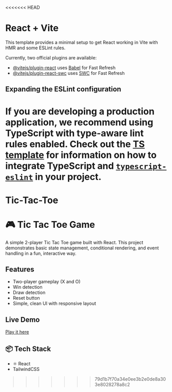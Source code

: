 <<<<<<< HEAD
# React + Vite

This template provides a minimal setup to get React working in Vite with HMR and some ESLint rules.

Currently, two official plugins are available:

- [@vitejs/plugin-react](https://github.com/vitejs/vite-plugin-react/blob/main/packages/plugin-react) uses [Babel](https://babeljs.io/) for Fast Refresh
- [@vitejs/plugin-react-swc](https://github.com/vitejs/vite-plugin-react/blob/main/packages/plugin-react-swc) uses [SWC](https://swc.rs/) for Fast Refresh

## Expanding the ESLint configuration

If you are developing a production application, we recommend using TypeScript with type-aware lint rules enabled. Check out the [TS template](https://github.com/vitejs/vite/tree/main/packages/create-vite/template-react-ts) for information on how to integrate TypeScript and [`typescript-eslint`](https://typescript-eslint.io) in your project.
=======
# Tic-Tac-Toe

# 🎮 Tic Tac Toe Game

A simple 2-player Tic Tac Toe game built with React. This project demonstrates basic state management, conditional rendering, and event handling in a fun, interactive way.

## Features

- Two-player gameplay (X and O)
- Win detection
- Draw detection
- Reset button
- Simple, clean UI with responsive layout

##  Live Demo

[Play it here](https://your-demo-link.com) 

## 📦 Tech Stack

- ⚛ React
- TailwindCSS


>>>>>>> 79d1b7f70a34e0ee3b2e0de8a303e8028278a8c2
